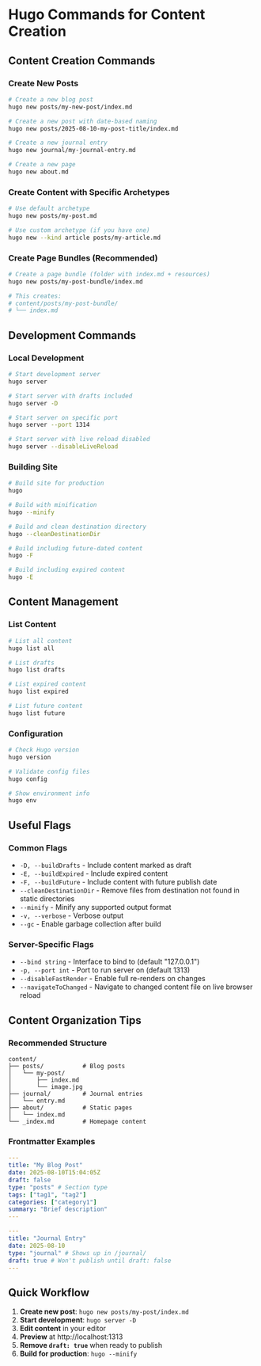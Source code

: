 # Hugo Commands for Content Creation

## Content Creation Commands

### Create New Posts

```bash
# Create a new blog post
hugo new posts/my-new-post/index.md

# Create a new post with date-based naming
hugo new posts/2025-08-10-my-post-title/index.md

# Create a new journal entry
hugo new journal/my-journal-entry.md

# Create a new page
hugo new about.md
```

### Create Content with Specific Archetypes

```bash
# Use default archetype
hugo new posts/my-post.md

# Use custom archetype (if you have one)
hugo new --kind article posts/my-article.md
```

### Create Page Bundles (Recommended)

```bash
# Create a page bundle (folder with index.md + resources)
hugo new posts/my-post-bundle/index.md

# This creates:
# content/posts/my-post-bundle/
# └── index.md
```

## Development Commands

### Local Development

```bash
# Start development server
hugo server

# Start server with drafts included
hugo server -D

# Start server on specific port
hugo server --port 1314

# Start server with live reload disabled
hugo server --disableLiveReload
```

### Building Site

```bash
# Build site for production
hugo

# Build with minification
hugo --minify

# Build and clean destination directory
hugo --cleanDestinationDir

# Build including future-dated content
hugo -F

# Build including expired content
hugo -E
```

## Content Management

### List Content

```bash
# List all content
hugo list all

# List drafts
hugo list drafts

# List expired content
hugo list expired

# List future content
hugo list future
```

### Configuration

```bash
# Check Hugo version
hugo version

# Validate config files
hugo config

# Show environment info
hugo env
```

## Useful Flags

### Common Flags

- `-D, --buildDrafts` - Include content marked as draft
- `-E, --buildExpired` - Include expired content
- `-F, --buildFuture` - Include content with future publish date
- `--cleanDestinationDir` - Remove files from destination not found in static directories
- `--minify` - Minify any supported output format
- `-v, --verbose` - Verbose output
- `--gc` - Enable garbage collection after build

### Server-Specific Flags

- `--bind string` - Interface to bind to (default "127.0.0.1")
- `-p, --port int` - Port to run server on (default 1313)
- `--disableFastRender` - Enable full re-renders on changes
- `--navigateToChanged` - Navigate to changed content file on live browser reload

## Content Organization Tips

### Recommended Structure

```
content/
├── posts/           # Blog posts
│   └── my-post/
│       ├── index.md
│       └── image.jpg
├── journal/         # Journal entries
│   └── entry.md
├── about/           # Static pages
│   └── index.md
└── _index.md        # Homepage content
```

### Frontmatter Examples

```yaml
---
title: "My Blog Post"
date: 2025-08-10T15:04:05Z
draft: false
type: "posts" # Section type
tags: ["tag1", "tag2"]
categories: ["category1"]
summary: "Brief description"
---
```

```yaml
---
title: "Journal Entry"
date: 2025-08-10
type: "journal" # Shows up in /journal/
draft: true # Won't publish until draft: false
---
```

## Quick Workflow

1. **Create new post**: `hugo new posts/my-post/index.md`
2. **Start development**: `hugo server -D`
3. **Edit content** in your editor
4. **Preview** at http://localhost:1313
5. **Remove `draft: true`** when ready to publish
6. **Build for production**: `hugo --minify`


